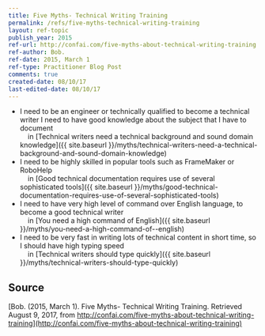 ```yaml
---
title: Five Myths- Technical Writing Training
permalink: /refs/five-myths-technical-writing-training
layout: ref-topic
publish_year: 2015
ref-url: http://confai.com/five-myths-about-technical-writing-training
ref-author: Bob.
ref-date: 2015, March 1
ref-type: Practitioner Blog Post
comments: true
created-date: 08/10/17
last-edited-date: 08/10/17
---
```


* I need to be an engineer or technically qualified to become a technical writer
I need to have good knowledge about the subject that I have to document<br />&nbsp;&nbsp;&nbsp;&nbsp;in [Technical writers need a technical background and sound domain knowledge]({{ site.baseurl }}/myths/technical-writers-need-a-technical-background-and-sound-domain-knowledge)
* I need to be highly skilled in popular tools such as FrameMaker or RoboHelp<br />&nbsp;&nbsp;&nbsp;&nbsp;in [Good technical documentation requires use of several sophisticated tools]({{ site.baseurl }}/myths/good-technical-documentation-requires-use-of-several-sophisticated-tools)
* I need to have very high level of command over English language, to become a good technical writer<br />&nbsp;&nbsp;&nbsp;&nbsp;in [You need a high command of  English]({{ site.baseurl }}/myths/you-need-a-high-command-of--english)
* I need to be very fast in writing lots of technical content in short time, so I should have high typing speed<br />&nbsp;&nbsp;&nbsp;&nbsp;in [Technical writers should type quickly]({{ site.baseurl }}/myths/technical-writers-should-type-quickly)

## Source

[Bob. (2015, March 1). Five Myths- Technical Writing Training. Retrieved August 9, 2017, from http://confai.com/five-myths-about-technical-writing-training](http://confai.com/five-myths-about-technical-writing-training)
